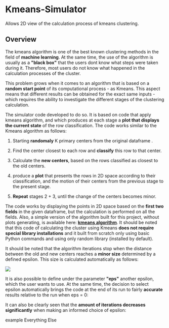 # Kmeans-Simulator
Allows 2D view of the calculation process of kmeans clustering.

## Overview
The kmeans algorithm is one of the best known clustering methods in the field of **machine learning**. At the same time, the use of the algorithm is usually as a **"black box"** that the users dont know what steps were taken during it. Therefore, most users do not know what happened in the calculation processes of the cluster.

This problem grows when it comes to an algorithm that is based on a **random start point** of its computational process - as Kmeans. This aspect means that different results can be obtained for the exact same inputs - which requires the ability to investigate the different stages of the clustering calculation.

The simulator code developed to do so. It is based on code that apply kmeans algorithm, and which produces at each stage a **plot that displays the current state** of the row classification. The code works similar to the Kmeans algorithm as follows:

1. Starting **randomaly** K primary centers from the original dataframe .
 
2. Find the center closest to each row and **classify** this row to that center.

3. Calculate the **new centers**, based on the rows classified as closest to the old centers.

4. produce a **plot** that presents the rows in 2D space according to their classification, and the motion of their centers from the previous stage to the present stage.

5. **Repeat** stages 2 + 3, until the change of the centers becomes minor.

The code works by displaying the points in 2D space based on the **first two fields** in the given dataframe, but the calculation is performed on all the fields. Also, a simple version of the algorithm built for this project, without plots generating, is available here: [**kmeans algorithm**](). It should be noted that this code of calculating the cluster using Kmeans **does not require special library installations** and it built from scratch only using basic Python commands and using only random library (installed by default).

It should be noted that the algorithm iterations stop when the distance between the old and new centers reaches a **minor size** determined by a defined epsilon. This size is calculated automatically as follows:

<img src="https://render.githubusercontent.com/render/math?math=S({x_{i}}) = Epsilon =  \epsilon  = min(\frac{len(column_{1}) \cdots len(column_{p})}{\sqrt{n}})">

It is also possible to define under the parameter **"eps"** another epsilon, which the user wants to use. At the same time, the decision to select epsilon automatically brings the code at the end of its run to fairly **accurate** results relative to the run when eps = 0:

It can also be clearly seen that the **amount of iterations decreases significantly** when making an informed choice of epsilon:

example
Everything Else
